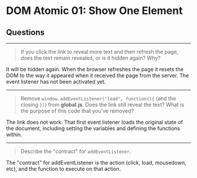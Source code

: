 # DOM Atomic 01: Show One Element

## Questions

---

> If you click the link to reveal more text and then refresh the page, does the text remain revealed, or is it hidden again? Why?

It will be hidden again. When the browser refreshes the page it resets the DOM to the way it appeared when it received the page from the server. The event listener has not been activated yet.

---

> Remove `window.addEventListener("load", function(){` (and the closing `})`) from **global.js**. Does the link still reveal the text? What is the purpose of this code that you've removed?

The link does not work. That first event listener loads the original state of the document, including setting the variables and defining the functions within.

---

> Describe the "contract" for `addEventListener`.

The "contract" for addEventListener is the action (click, load, mousedown, etc), and the function to execute on that action.